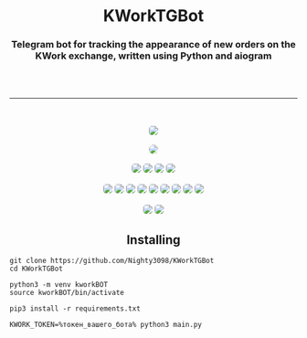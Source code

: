 <div class="badges" align="center">
    <h1>KWorkTGBot</h1>
    <h3>Telegram bot for tracking the appearance of new orders on the KWork exchange, written using Python and aiogram</h3>
</div>

<br><br>
<hr>
<br><br>

<div class="badges" align="center">
	<a href="./LICENSE.md"><img class="badge" src="https://img.shields.io/github/license/Nighty3098/KWorkTGBot?style=for-the-badge&color=a6e0b8&logoColor=ffffff&labelColor=1c1c29" style="border-radius: 5px;"/></a>
	<br><br>
	<img src="https://invidget.switchblade.xyz/r8jWX8ugDd" style="border-radius: 15px;"/><br><br>
	<a href="https://discord.gg/#9707" target="blank"><img src="https://img.shields.io/badge/Discord-%237589d5.svg?style=for-the-badge&logo=discord&logoColor=black" style="border-radius: 5px;"/></a>
	<a href="https://t.me/Night3098" target="blank"><img src="https://img.shields.io/badge/Telegram-7dc4e4?style=for-the-badge&logo=telegram&logoColor=black" style="border-radius: 5px;"/></a>
	<a href="mailto:night3098game@gmail.com" target="blank"><img src="https://img.shields.io/badge/Gmail-f5a7a0?style=for-the-badge&logo=gmail&logoColor=black" style="border-radius: 5px;"/></a>
	<a href="https://www.reddit.com/user/Night3098" target="blank"><img src="https://img.shields.io/badge/Reddit-f5a7a0?style=for-the-badge&logo=reddit&logoColor=black" style="border-radius: 5px;"/></a>
	<br><br>
	<img src="https://img.shields.io/github/created-at/Nighty3098/KWorkTGBot?style=for-the-badge&color=7dc4e4&logoColor=D9E0EE&labelColor=1c1c29" style="border-radius: 5px;">
	<img class="badge" src="https://img.shields.io/github/last-commit/Nighty3098/KWorkTGBot?style=for-the-badge&color=7dc4e4&logoColor=D9E0EE&labelColor=1c1c29" style="border-radius: 5px;"/>
	<img class="badge" src="https://img.shields.io/github/issues-pr/Nighty3098/KWorkTGBot?style=for-the-badge&color=ef9f9c&logoColor=85e185&labelColor=1c1c29" style="border-radius: 5px;" />
	<img class="badge" src="https://img.shields.io/github/repo-size/Nighty3098/KWorkTGBot?style=for-the-badge&color=ea9de7&logoColor=D9E0EE&labelColor=171b22" style="border-radius: 5px;"/>
	<img class="badge" src="https://img.shields.io/github/issues/Nighty3098/KWorkTGBot?style=for-the-badge&color=dbb6ed&logoColor=ffffff&labelColor=1c1c29"  style="border-radius: 5px;"/>
	<img src="https://img.shields.io/github/commit-activity/t/Nighty3098/KWorkTGBot?style=for-the-badge&color=a6e0b8&logoColor=D9E0EE&labelColor=171b22" style="border-radius: 5px;"/>
	<img src="https://img.shields.io/github/languages/count/Nighty3098/KWorkTGBot?style=for-the-badge&color=ea9de7&logoColor=D9E0EE&labelColor=171b22" style="border-radius: 5px;"/>
	<img class="badge" src="https://img.shields.io/github/stars/Nighty3098/KWorkTGBot?style=for-the-badge&color=eed49f&logoColor=D9E0EE&labelColor=1c1c29" style="border-radius: 5px;"/>
	<img class="badge" src="https://img.shields.io/github/forks/Nighty3098/KWorkTGBot?style=for-the-badge&color=9dc3ea&logoColor=D9E0EE&labelColor=1c1c29"  style="border-radius: 5px;"/>
	<br><br>
	<img class="badge" src="https://img.shields.io/badge/sqlite-%2307405e.svg?style=for-the-badge&logo=sqlite&logoColor=black&color=7dc4e4" style="border-radius: 5px;"/>
	<img class="badge" src="https://img.shields.io/badge/python-3670A0?style=for-the-badge&logo=python&logoColor=black&color=7dc4e4" style="border-radius: 5px;"/>
</div>

<h2 align="center">Installing</h2>

```
git clone https://github.com/Nighty3098/KWorkTGBot 
cd KWorkTGBot

python3 -m venv kworkBOT
source kworkBOT/bin/activate

pip3 install -r requirements.txt

KWORK_TOKEN=%токен_вашего_бота% python3 main.py
```